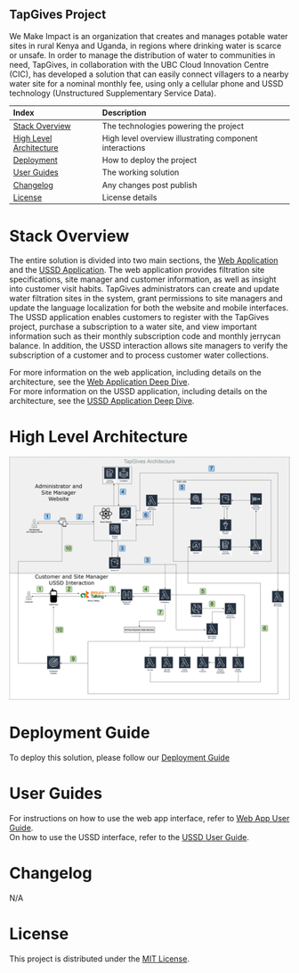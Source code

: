 ## TapGives Project
We Make Impact is an organization that creates and manages potable water sites in rural Kenya and Uganda, in regions where drinking water is scarce or unsafe. In order to manage the distribution of water to communities in need, TapGives, in collaboration with the UBC Cloud Innovation Centre (CIC), has developed a solution that can easily connect villagers to a nearby water site for a nominal monthly fee, using only a cellular phone and USSD technology (Unstructured Supplementary Service Data).

| Index                                                 | Description                                               |
|:------------------------------------------------------|:----------------------------------------------------------| 
| [Stack Overview](#Stack-Overview)                     | The technologies powering the project                     |
| [High Level Architecture](#High-Level-Architecture)   | High level overview illustrating component interactions   |
| [Deployment](#Deployment-Guide)                       | How to deploy the project                                 |
| [User Guides](#User-Guides)                           | The working solution                                      |
| [Changelog](#Changelog)                               | Any changes post publish                                  |
| [License](#License)                                   | License details                                           |


# Stack Overview
The entire solution is divided into two main sections, the [Web Application](./docs/WebAppDeepDive.md) and the [USSD Application](./docs/UssdDeepDive.md). The web application provides filtration site specifications, site manager and customer information, as well as insight into customer visit habits. TapGives administrators can create and update water filtration sites in the system, grant permissions to site managers and update the language localization for both the website and mobile interfaces. The USSD application enables customers to register with the TapGives project, purchase a subscription to a water site, and view important information such as their monthly subscription code and monthly jerrycan balance. In addition, the USSD interaction allows site managers to verify the subscription of a customer and to process customer water collections.  

For more information on the web application, including details on the architecture, see the [Web Application Deep Dive](./docs/WebAppDeepDive.md).  
For more information on the USSD application, including details on the architecture, see the [USSD Application Deep Dive](./docs/UssdDeepDive.md).  

# High Level Architecture
![alt text](docs/images/architecture-diagram.png)

# Deployment Guide
To deploy this solution, please follow our [Deployment Guide](docs/DeploymentGuide.md)

# User Guides
For instructions on how to use the web app interface, refer to [Web App User Guide](docs/WebAppUserGuide.md).  
On how to use the USSD interface, refer to the [USSD User Guide](docs/UssdUserGuide.md).

# Changelog
N/A

# License
This project is distributed under the [MIT License](LICENSE).